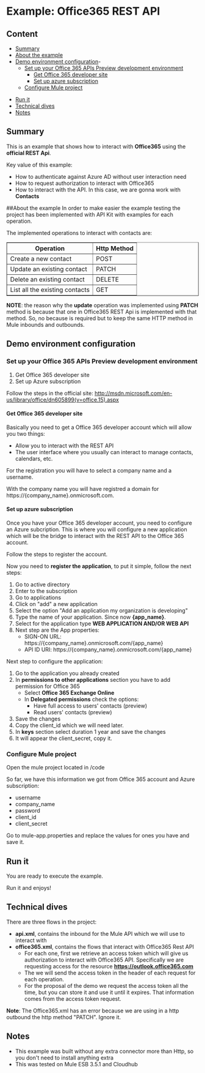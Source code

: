 # Example: Office365 REST API

## Content

+ [Summary](#summary)
+ [About the example](#about-the-example)
+ [Demo environment configuration](#demo-environment-configuration)-
	* [Set up your Office 365 APIs Preview development environment](#set-up-your-office-365-apis-preview-development-environment)
		* [Get Office 365 developer site ](#get-office-365-developer-site)
		* [Set up azure subscription ](#set-up-azure-subscription)
	* [Configure Mule project ](#configure-mule-project)		
* [Run it](#run-it)		
* [Technical dives](#technical-dives)		
* [Notes](#notes)		
		
		
## Summary
This is an example that shows how to interact with **Office365** using the **official REST Api**.

Key value of this example:

- How to authenticate against Azure AD without user interaction need
- How to request authorization to interact with Office365
- How to interact with the API. In this case, we are gonna work with **Contacts**

##About the example
In order to make easier the example testing the project has been implemented with API Kit with examples for each operation.

The implemented operations to interact with contacts are:

<table cellspacing="0" cellpadding="5" border="1">
<tr><th>Operation</th><th> Http Method</th></tr>
<tr><td>Create a new contact</td><td> POST</td></tr>
<tr><td>Update an existing contact</td><td> PATCH</td></tr>
<tr><td>Delete an existing contact</td><td> DELETE</td></tr>
<tr><td>List all the existing contacts</td><td> GET</td></tr>
</table>


**NOTE**: the reason why the **update** operation was implemented using **PATCH** method is because that one in Office365 REST Api is implemented with that method. So, no because is required but to keep the same HTTP method in Mule inbounds and outbounds.  

## Demo environment configuration

### Set up your Office 365 APIs Preview development environment

1. Get Office 365 developer site
2. Set up Azure subscription

Follow the steps in the official site: http://msdn.microsoft.com/en-us/library/office/dn605899(v=office.15).aspx

#### Get Office 365 developer site
Basically you need to get a Office 365 developer account which will allow you two things:
- Allow you to interact with the REST API
- The user interface where you usually can interact to manage contacts, calendars, etc.

For the registration you will have to select a company name and a username.

With the company name you will have registred a domain for https://{company_name}.onmicrosoft.com.

#### Set up azure subscription

Once you have your Office 365 developer account, you need to configure an Azure subcription. This is where you will configure a new application which will be the bridge to interact with the REST API to the Office 365 account.

Follow the steps to register the account. 

Now you need to **register the application**, to put it simple, follow the next steps:

1. Go to active directory
2. Enter to the subscription
3. Go to applications
4. Click on "add" a new application  
5. Select the option "Add an application my organization is developing"
6. Type the name of your application. Since now **{app_name}**.
7. Select for the application type **WEB APPLICATION AND/OR WEB API**
8. Next step are the App properties:
	- SIGN-ON URL: https://{company_name}.onmicrosoft.com/{app_name}
	- API ID URI: https://{company_name}.onmicrosoft.com/{app_name}

Next step to configure the application:

1. Go to the application you already created
2. In **permissions to other applications** section you have to add permission for Office 365
	- Select **Office 365 Exchange Online**
	- In **Delegated permissions** check the options:
		- Have full access to users' contacts (preview)
		- Read users' contacts (preview)
3. Save the changes
4. Copy the client_id which we will need later.
5. In **keys** section select duration 1 year and save the changes
6. It will appear the client_secret, copy it.


### Configure Mule project
Open the mule project located in /code

So far, we have this information we got from Office 365 account and Azure subscription:
- username
- company_name
- password
- client_id
- client_secret

Go to mule-app.properties and replace the values for ones you have and save it.

## Run it

You are ready to execute the example. 

Run it and enjoys! 

## Technical dives

There are three flows in the project:

- **api.xml**, contains the inbound for the Mule API which we will use to interact with
- **office365.xml**, contains the flows that interact with Office365 Rest API
	- For each one, first we retrieve an access token which will give us authorization to interact with Office365 API. Specifically we are requesting access for the resource **https://outlook.office365.com**
	- The we will send the access token in the header of each request for each operation.
	- For the proposal of the demo we request the access token all the time, but you can store it and use it until it expires. That information comes from the access token request.
	
**Note**: The Office365.xml has an error because we are using in a http outbound the http method "PATCH". Ignore it.

## Notes

- This example was built without any extra connector more than Http, so you don't need to install anything extra
- This was tested on Mule ESB 3.5.1 and Cloudhub
